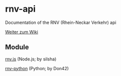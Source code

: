 rnv-api
=======

Documentation of the RNV (Rhein-Neckar Verkehr) api

[Weiter zum Wiki](https://github.com/silsha/rnv-api/wiki)


Module
------
[rnv.js](https://github.com/silsha/rnv.js) (Node.js; by silsha)

[rnv-python](https://github.com/Don42/rnv-python) (Python; by Don42)
